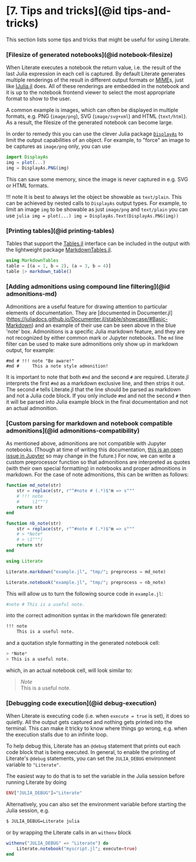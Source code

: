 # [**7.** Tips and tricks](@id tips-and-tricks)

This section lists some tips and tricks that might be useful for using
Literate.

### [Filesize of generated notebooks](@id notebook-filesize)

When Literate executes a notebook the return value, i.e. the result of the
last Julia expression in each cell is captured. By default Literate generates
multiple renderings of the result in different output formats or
[MIME](https://en.wikipedia.org/wiki/MIME)s, just like
[IJulia.jl](https://github.com/JuliaLang/IJulia.jl) does. All of these renderings
are embedded in the notebook and it is up to the notebook frontend viewer to select
the most appropriate format to show to the user.

A common example is images, which can often be displayed in multiple formats, e.g. PNG
(`image/png`), SVG (`image/svg+xml`) and HTML (`text/html`). As a result, the filesize of
the generated notebook can become large.

In order to remedy this you can use the clever Julia package
[`DisplayAs`](https://github.com/tkf/DisplayAs.jl) to limit the output capabilities of
an object. For example, to "force" an image to be captures as `image/png` only,
you can use

```julia
import DisplayAs
img = plot(...)
img = DisplayAs.PNG(img)
```

This can save some memory, since the image is never captured in e.g. SVG or
HTML formats.

!!! note
    It is best to always let the object be showable as `text/plain`. This can be achieved
    by nested calls to `DisplayAs` output types. For example, to limit an image `img` to
    be showable as just `image/png` and `text/plain` you can use
    ```julia
    img = plot(...)
    img = DisplayAs.Text(DisplayAs.PNG(img))
    ```

### [Printing tables](@id printing-tables)

Tables that support the [Tables.jl](https://tables.juliadata.org/) interface can be included in the output with the lightweight package [MarkdownTables.jl](https://github.com/tpapp/MarkdownTables.jl).

```julia
using MarkdownTables
table = [(a = 1, b = 2), (a = 3, b = 4)]
table |> markdown_table()
```

### [Adding admonitions using compound line filtering](@id admonitions-md)

Admonitions are a useful feature for drawing attention to particular elements of 
documentation. They are [documented in Documenter.jl]
(https://juliadocs.github.io/Documenter.jl/stable/showcase/#Basic-Markdown) and
an example of their use can be seen above in the blue 'note' box.
Admonitions is a specific Julia markdown feature, and they are not recognized
by either common mark or Jupyter notebooks. The `md` line filter can be used
to make sure admonitions only show up in markdown output, for example:

```
#md # !!! note "Be aware!"
#md #     This a note style admonition!
```

It is important to note that both `#md` and the second `#` are required. Literate.jl
interprets the first `#md` as a markdown exclusive line, and then strips it out. The 
second `#` tells Literate.jl that the line should be parsed as markdown and not a 
Julia code block. If you only include `#md` and not the second `#` then it will 
be parsed into Julia example block in the final documentation and not an actual 
admonition.


### [Custom parsing for markdown and notebook compatible admonitions](@id admonitions-compatibility)

As mentioned above, admonitions are not compatible with Jupyter notebooks.
(Though at time of writing this documentation,
[this is an open issue in Jupyter](https://github.com/jupyter/notebook/issues/1292)
so may change in the future.) For now, we can write a custom preprocessor function
so that admonitions are interpreted as quotes (with their own special formatting)
in notebooks and proper admonitions in markdown. For the case of note admonitions,
this can be written as follows:

```julia
function md_note(str)
    str = replace(str, r"^#note # (.*)$"m => s"""
    # !!! note
    #     \1""")
    return str
end

function nb_note(str)
    str = replace(str, r"^#note # (.*)$"m => s"""
    # > *Note*
    # > \1""")
    return str
end

using Literate

Literate.markdown("example.jl", "tmp/"; preprocess = md_note)

Literate.notebook("example.jl", "tmp/"; preprocess = nb_note)
```

This will allow us to turn the following source code in `example.jl`:

```julia
#note # This is a useful note.
```

into the correct admonition syntax in the markdown file generated:

```julia
!!! note
    This is a useful note.
```

and a quotation style formatting in the generated notebook cell:

```julia
> *Note*
> This is a useful note.
```

which, in an actual notebook cell, will look similar to:

> *Note*\
> This is a useful note.


### [Debugging code execution](@id debug-execution)

When Literate is executing code (i.e. when `execute = true` is set), it does so quietly.
All the output gets captured and nothing gets printed into the terminal.
This can make it tricky to know where things go wrong, e.g. when the execution stalls due
to an infinite loop.

To help debug this, Literate has an `@debug` statement that prints out each code block that
is being executed. In general, to enable the printing of Literate's `@debug` statements, you
can set the `JULIA_DEBUG` environment variable to `"Literate"`.

The easiest way to do that is to set the variable in the Julia session before running
Literate by doing

```julia
ENV["JULIA_DEBUG"]="Literate"
```

Alternatively, you can also set the environment variable before starting the Julia session, e.g.

```sh
$ JULIA_DEBUG=Literate julia
```

or by wrapping the Literate calls in an `withenv` block

```julia
withenv("JULIA_DEBUG" => "Literate") do
    Literate.notebook("myscript.jl"; execute=true)
end
```
